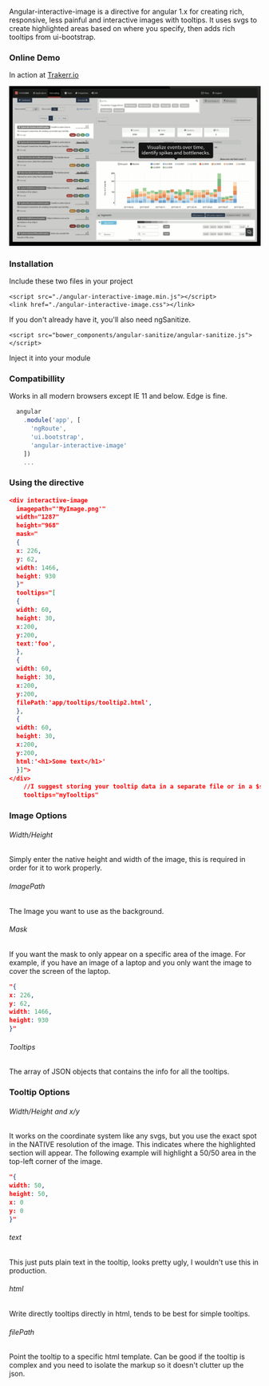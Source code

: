 
Angular-interactive-image is a directive for angular 1.x for creating rich, responsive, less painful and interactive images with tooltips. 
It uses svgs to create highlighted areas based on where you specify, then adds rich tooltips from ui-bootstrap. 

### Online Demo

In action at [Trakerr.io](https://trakerr.io)

![alt text](https://raw.githubusercontent.com/trakerr-com/angular-interactive-image/master/tooltips%20example.png "Tooltips at Trakerr.IO")

### Installation
Include these two files in your project
```
<script src="./angular-interactive-image.min.js"></script>
<link href="./angular-interactive-image.css"></link>
```
If you don't already have it, you'll also need ngSanitize. 
```
<script src="bower_components/angular-sanitize/angular-sanitize.js"></script>
```
Inject it into your module

### Compatibillity
Works in all modern browsers except IE 11 and below. Edge is fine.
```javascript
  angular
    .module('app', [
      'ngRoute',
      'ui.bootstrap',
      'angular-interactive-image'
    ])
    ...
```

### Using the directive
```json
<div interactive-image 
  imagepath="'MyImage.png'"
  width="1287" 
  height="968"
  mask="
  {
  x: 226, 
  y: 62,
  width: 1466, 
  height: 930
  }"
  tooltips="[
  {
  width: 60,
  height: 30,
  x:200,
  y:200,
  text:'foo',
  },
  {
  width: 60,
  height: 30,
  x:200,
  y:200,
  filePath:'app/tooltips/tooltip2.html',
  },
  {
  width: 60,
  height: 30,
  x:200,
  y:200,
  html:'<h1>Some text</h1>'
  }]">
</div>
    //I suggest storing your tooltip data in a separate file or in a $scope variable, then referring to it like
    tooltips="myTooltips"
```

### Image Options

###### Width/Height
Simply enter the native height and width of the image, this is required in order for it to work properly.

###### ImagePath
The Image you want to use as the background.

###### Mask
If you want the mask to only appear on a specific area of the image. For example, if you have an image of a laptop and you only want the image to cover the screen of the laptop.
```json
"{
x: 226, 
y: 62,
width: 1466, 
height: 930
}"
```
###### Tooltips
The array of JSON objects that contains the info for all the tooltips. 

### Tooltip Options

###### Width/Height and x/y
It works on the coordinate system like any svgs, but you use the exact spot in the NATIVE resolution of the image. This indicates where the highlighted section will appear. The following example will highlight a 50/50 area in the top-left corner of the image.
```json
"{
width: 50,
height: 50,
x: 0
y: 0
}"
```
###### text 
This just puts plain text in the tooltip, looks pretty ugly, I wouldn't use this in production.

###### html
Write directly tooltips directly in html, tends to be best for simple tooltips.

###### filePath

Point the tooltip to a specific html template. Can be good if the tooltip is complex and you need to isolate the markup so it doesn't clutter up the json.


